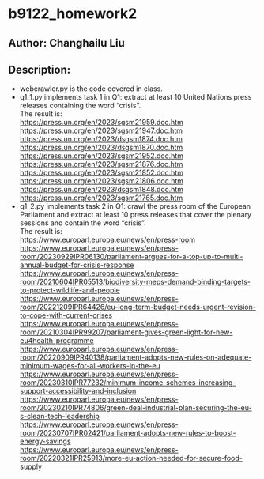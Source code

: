 # b9122_homework2
## Author: Changhailu Liu
## Description:
- webcrawler.py is the code covered in class.
- q1_1.py implements task 1 in Q1: extract at least 10 United Nations press releases containing the word “crisis”.  
  The result is:  
  https://press.un.org/en/2023/sgsm21959.doc.htm  
  https://press.un.org/en/2023/sgsm21947.doc.htm  
  https://press.un.org/en/2023/dsgsm1874.doc.htm  
  https://press.un.org/en/2023/dsgsm1870.doc.htm  
  https://press.un.org/en/2023/sgsm21952.doc.htm  
  https://press.un.org/en/2023/sgsm21876.doc.htm  
  https://press.un.org/en/2023/sgsm21852.doc.htm  
  https://press.un.org/en/2023/sgsm21806.doc.htm  
  https://press.un.org/en/2023/dsgsm1848.doc.htm   
  https://press.un.org/en/2023/sgsm21765.doc.htm  
- q1_2.py implements task 2 in Q1: crawl the press room of the European Parliament and extract at least 10 press releases that cover the plenary sessions and contain the word “crisis”.  
  The result is:  
  https://www.europarl.europa.eu/news/en/press-room  
  https://www.europarl.europa.eu/news/en/press-room/20230929IPR06130/parliament-argues-for-a-top-up-to-multi-annual-budget-for-crisis-response  
  https://www.europarl.europa.eu/news/en/press-room/20210604IPR05513/biodiversity-meps-demand-binding-targets-to-protect-wildlife-and-people  
  https://www.europarl.europa.eu/news/en/press-room/20221209IPR64426/eu-long-term-budget-needs-urgent-revision-to-cope-with-current-crises  
  https://www.europarl.europa.eu/news/en/press-room/20210304IPR99207/parliament-gives-green-light-for-new-eu4health-programme  
  https://www.europarl.europa.eu/news/en/press-room/20220909IPR40138/parliament-adopts-new-rules-on-adequate-minimum-wages-for-all-workers-in-the-eu  
  https://www.europarl.europa.eu/news/en/press-room/20230310IPR77232/minimum-income-schemes-increasing-support-accessibility-and-inclusion  
  https://www.europarl.europa.eu/news/en/press-room/20230210IPR74806/green-deal-industrial-plan-securing-the-eu-s-clean-tech-leadership  
  https://www.europarl.europa.eu/news/en/press-room/20230707IPR02421/parliament-adopts-new-rules-to-boost-energy-savings  
  https://www.europarl.europa.eu/news/en/press-room/20220321IPR25913/more-eu-action-needed-for-secure-food-supply
  
